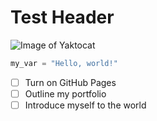 # Test Header

![Image of Yaktocat](https://octodex.github.com/images/yaktocat.png)

``` Python
my_var = "Hello, world!"
```


- [ ] Turn on GitHub Pages
- [ ] Outline my portfolio
- [ ] Introduce myself to the world
